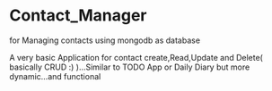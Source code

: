 # Contact_Manager
for Managing contacts using mongodb as database

A very basic Application for contact create,Read,Update and Delete( basically CRUD :) )...Similar to TODO App or Daily Diary
but more dynamic...and functional
